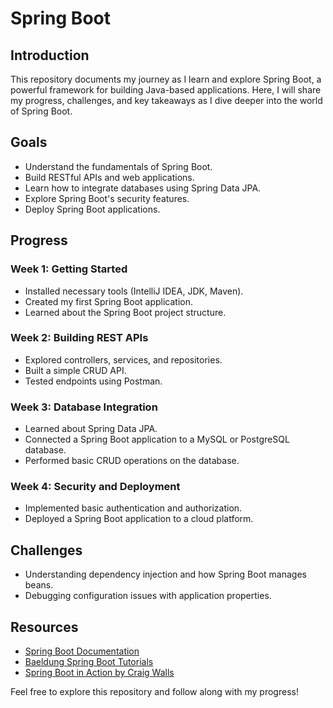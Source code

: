 # Spring Boot

## Introduction
This repository documents my journey as I learn and explore Spring Boot, a powerful framework for building Java-based applications. Here, I will share my progress, challenges, and key takeaways as I dive deeper into the world of Spring Boot.

## Goals
- Understand the fundamentals of Spring Boot.
- Build RESTful APIs and web applications.
- Learn how to integrate databases using Spring Data JPA.
- Explore Spring Boot's security features.
- Deploy Spring Boot applications.

## Progress
### Week 1: Getting Started
- Installed necessary tools (IntelliJ IDEA, JDK, Maven).
- Created my first Spring Boot application.
- Learned about the Spring Boot project structure.

### Week 2: Building REST APIs
- Explored controllers, services, and repositories.
- Built a simple CRUD API.
- Tested endpoints using Postman.

### Week 3: Database Integration
- Learned about Spring Data JPA.
- Connected a Spring Boot application to a MySQL or PostgreSQL database.
- Performed basic CRUD operations on the database.

### Week 4: Security and Deployment
- Implemented basic authentication and authorization.
- Deployed a Spring Boot application to a cloud platform.

## Challenges
- Understanding dependency injection and how Spring Boot manages beans.
- Debugging configuration issues with application properties.

## Resources
- [Spring Boot Documentation](https://spring.io/projects/spring-boot)
- [Baeldung Spring Boot Tutorials](https://www.baeldung.com/spring-boot)
- [Spring Boot in Action by Craig Walls](https://www.manning.com/books/spring-boot-in-action)

Feel free to explore this repository and follow along with my progress!